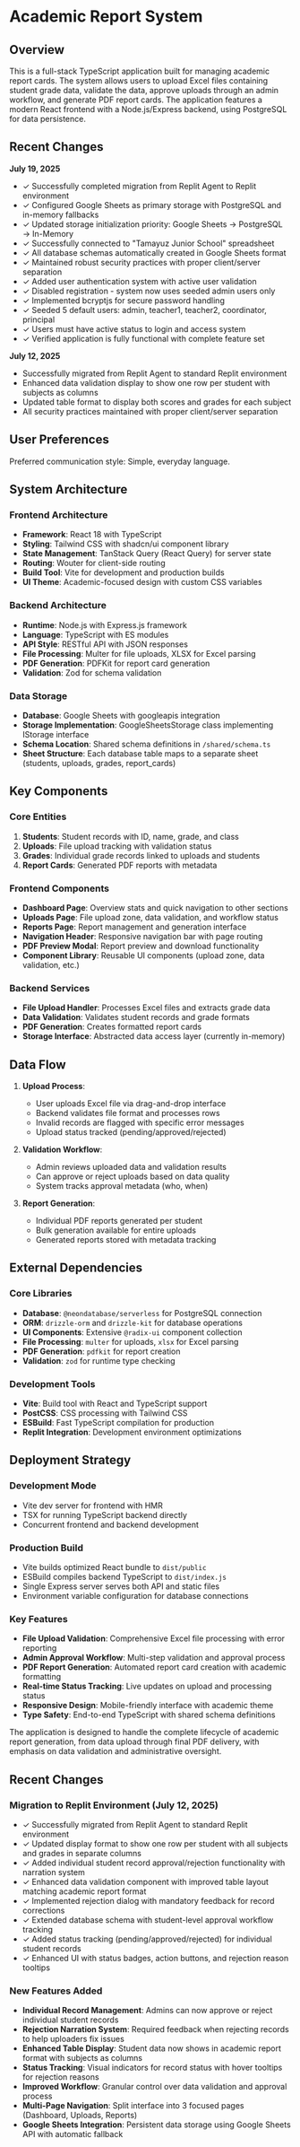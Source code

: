 # Academic Report System

## Overview

This is a full-stack TypeScript application built for managing academic report cards. The system allows users to upload Excel files containing student grade data, validate the data, approve uploads through an admin workflow, and generate PDF report cards. The application features a modern React frontend with a Node.js/Express backend, using PostgreSQL for data persistence.

## Recent Changes

**July 19, 2025**
- ✓ Successfully completed migration from Replit Agent to Replit environment
- ✓ Configured Google Sheets as primary storage with PostgreSQL and in-memory fallbacks
- ✓ Updated storage initialization priority: Google Sheets → PostgreSQL → In-Memory
- ✓ Successfully connected to "Tamayuz Junior School" spreadsheet
- ✓ All database schemas automatically created in Google Sheets format
- ✓ Maintained robust security practices with proper client/server separation
- ✓ Added user authentication system with active user validation
- ✓ Disabled registration - system now uses seeded admin users only
- ✓ Implemented bcryptjs for secure password handling
- ✓ Seeded 5 default users: admin, teacher1, teacher2, coordinator, principal
- ✓ Users must have active status to login and access system
- ✓ Verified application is fully functional with complete feature set

**July 12, 2025**
- Successfully migrated from Replit Agent to standard Replit environment
- Enhanced data validation display to show one row per student with subjects as columns
- Updated table format to display both scores and grades for each subject
- All security practices maintained with proper client/server separation

## User Preferences

Preferred communication style: Simple, everyday language.

## System Architecture

### Frontend Architecture
- **Framework**: React 18 with TypeScript
- **Styling**: Tailwind CSS with shadcn/ui component library
- **State Management**: TanStack Query (React Query) for server state
- **Routing**: Wouter for client-side routing
- **Build Tool**: Vite for development and production builds
- **UI Theme**: Academic-focused design with custom CSS variables

### Backend Architecture
- **Runtime**: Node.js with Express.js framework
- **Language**: TypeScript with ES modules
- **API Style**: RESTful API with JSON responses
- **File Processing**: Multer for file uploads, XLSX for Excel parsing
- **PDF Generation**: PDFKit for report card generation
- **Validation**: Zod for schema validation

### Data Storage
- **Database**: Google Sheets with googleapis integration
- **Storage Implementation**: GoogleSheetsStorage class implementing IStorage interface
- **Schema Location**: Shared schema definitions in `/shared/schema.ts`
- **Sheet Structure**: Each database table maps to a separate sheet (students, uploads, grades, report_cards)

## Key Components

### Core Entities
1. **Students**: Student records with ID, name, grade, and class
2. **Uploads**: File upload tracking with validation status
3. **Grades**: Individual grade records linked to uploads and students
4. **Report Cards**: Generated PDF reports with metadata

### Frontend Components
- **Dashboard Page**: Overview stats and quick navigation to other sections
- **Uploads Page**: File upload zone, data validation, and workflow status
- **Reports Page**: Report management and generation interface
- **Navigation Header**: Responsive navigation bar with page routing
- **PDF Preview Modal**: Report preview and download functionality
- **Component Library**: Reusable UI components (upload zone, data validation, etc.)

### Backend Services
- **File Upload Handler**: Processes Excel files and extracts grade data
- **Data Validation**: Validates student records and grade formats
- **PDF Generation**: Creates formatted report cards
- **Storage Interface**: Abstracted data access layer (currently in-memory)

## Data Flow

1. **Upload Process**:
   - User uploads Excel file via drag-and-drop interface
   - Backend validates file format and processes rows
   - Invalid records are flagged with specific error messages
   - Upload status tracked (pending/approved/rejected)

2. **Validation Workflow**:
   - Admin reviews uploaded data and validation results
   - Can approve or reject uploads based on data quality
   - System tracks approval metadata (who, when)

3. **Report Generation**:
   - Individual PDF reports generated per student
   - Bulk generation available for entire uploads
   - Generated reports stored with metadata tracking

## External Dependencies

### Core Libraries
- **Database**: `@neondatabase/serverless` for PostgreSQL connection
- **ORM**: `drizzle-orm` and `drizzle-kit` for database operations
- **UI Components**: Extensive `@radix-ui` component collection
- **File Processing**: `multer` for uploads, `xlsx` for Excel parsing
- **PDF Generation**: `pdfkit` for report creation
- **Validation**: `zod` for runtime type checking

### Development Tools
- **Vite**: Build tool with React and TypeScript support
- **PostCSS**: CSS processing with Tailwind CSS
- **ESBuild**: Fast TypeScript compilation for production
- **Replit Integration**: Development environment optimizations

## Deployment Strategy

### Development Mode
- Vite dev server for frontend with HMR
- TSX for running TypeScript backend directly
- Concurrent frontend and backend development

### Production Build
- Vite builds optimized React bundle to `dist/public`
- ESBuild compiles backend TypeScript to `dist/index.js`
- Single Express server serves both API and static files
- Environment variable configuration for database connections

### Key Features
- **File Upload Validation**: Comprehensive Excel file processing with error reporting
- **Admin Approval Workflow**: Multi-step validation and approval process
- **PDF Report Generation**: Automated report card creation with academic formatting
- **Real-time Status Tracking**: Live updates on upload and processing status
- **Responsive Design**: Mobile-friendly interface with academic theme
- **Type Safety**: End-to-end TypeScript with shared schema definitions

The application is designed to handle the complete lifecycle of academic report generation, from data upload through final PDF delivery, with emphasis on data validation and administrative oversight.

## Recent Changes

### Migration to Replit Environment (July 12, 2025)
- ✓ Successfully migrated from Replit Agent to standard Replit environment
- ✓ Updated display format to show one row per student with all subjects and grades in separate columns
- ✓ Added individual student record approval/rejection functionality with narration system
- ✓ Enhanced data validation component with improved table layout matching academic report format
- ✓ Implemented rejection dialog with mandatory feedback for record corrections
- ✓ Extended database schema with student-level approval workflow tracking
- ✓ Added status tracking (pending/approved/rejected) for individual student records
- ✓ Enhanced UI with status badges, action buttons, and rejection reason tooltips

### New Features Added
- **Individual Record Management**: Admins can now approve or reject individual student records
- **Rejection Narration System**: Required feedback when rejecting records to help uploaders fix issues
- **Enhanced Table Display**: Student data now shows in academic report format with subjects as columns
- **Status Tracking**: Visual indicators for record status with hover tooltips for rejection reasons
- **Improved Workflow**: Granular control over data validation and approval process
- **Multi-Page Navigation**: Split interface into 3 focused pages (Dashboard, Uploads, Reports)
- **Google Sheets Integration**: Persistent data storage using Google Sheets API with automatic fallback
